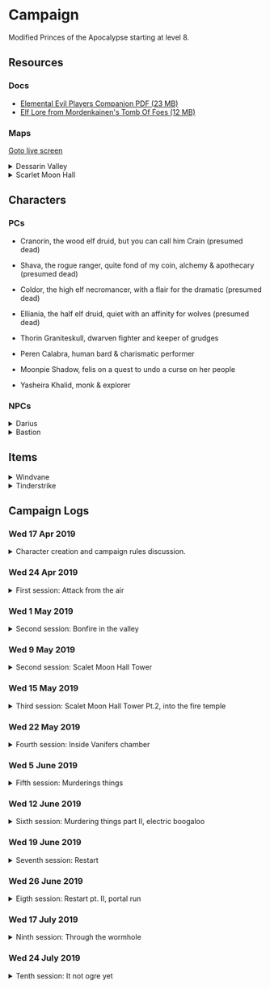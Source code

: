# Campaign

Modified Princes of the Apocalypse starting at level 8.

## Resources

### Docs

-   [Elemental Evil Players Companion PDF (23 MB)](https://media.wizards.com/2015/downloads/dnd/EE_PlayersCompanion.pdf)
-   [Elf Lore from Mordenkainen's Tomb Of Foes (12 MB)](https://s3-eu-west-1.amazonaws.com/dnd.bfjnaude.com/files/Elves.pdf)

### Maps

<a href="./screen.html">Goto live screen<a>

<details>
    <summary>Dessarin Valley</summary>
    <img class="lazy img-map" src="img/Dessarin_Valley-5e_low.jpg" data-src="img/Dessarin_Valley-5e.jpg"/>
</details> 
<details>
    <summary>Scarlet Moon Hall</summary>
    <img class="lazy img-map" src="img/scarlet-moon-hall-dm_low.jpg" data-src="img/scarlet-moon-hall-dm.jpg"/>
</details>

## Characters

### PCs

-   Cranorin, the wood elf druid, but you can call him Crain (presumed dead)
-   Shava, the rogue ranger, quite fond of my coin, alchemy & apothecary (presumed dead)
-   Coldor, the high elf necromancer, with a flair for the dramatic (presumed dead)
-   Elliania, the half elf druid, quiet with an affinity for wolves (presumed dead)

-   Thorin Graniteskull, dwarven fighter and keeper of grudges
-   Peren Calabra, human bard & charismatic performer
-   Moonpie Shadow, felis on a quest to undo a curse on her people
-   Yasheira Khalid, monk & explorer

### NPCs

<details>
<summary>Darius</summary>

Inkeeper of the Snoring Giant Inn. Stout dark haired human man, tanned skin, hairy chest & forearms, mutton chops. Tells
the party about strange happenings in the valley.

</details>

<details>
<summary>Bastion</summary>

Fire genasi in the Fire Cult's dungeon. Has some ambition to depose Vanifer. Asked the party to kill Vanifer and bring
him their dagger for a hefty sum.

</details>

## Items

<details><summary>Windvane</summary>

Weapon (spear), legendary (requires attunement)

A silver spear, Windvane has dark sapphires on the filigreed surface of its polished head. Held by its shining haft, the
weapon feels insubstantial, as if clutching a cool, gently blowing breeze. The spear contains a spark of Yan-C-Bin, the
Prince of Evil Air.

You have a +2 bonus to attack and damage you make with this magic weapon, which has the finesse weapon property. When
you hit with it, the target takes an extra 1d6 lightning damage.

Air Mastery. You gain the following benefit while you hold Windvane:

-   You can speak Auran fluently.
-   You have resistance to lightning damage.
-   You can cast dominate monster (save DC 17) on an air elemental. Once you have done so, Windvane can’t be used in
    this way agin until the next dawn.

</details>

<details><summary>Tinderstrike</summary>

A flint dagger, Tinderstrike is uncommonly sharp, and sparks cascade off its edge whenever it strikes something solid.
Its handle is always warm to the touch, and the blade smolders for 1d4 minutes after it is used to deal damage. It
contains a spark of Imix, Prince of Evil Fire.

You gain a +2 bonus to attack and damage rolls you make with this magic weapon. When you hit with it, the targets takes
an extra 2d6 fire damage.

Fire Mastery. You gain the following benefits while you hold Tinderstrike:

-   You can speak Ignan fluently.
-   You have resistance to Fire damage.
-   You can cast Dominate Monster (Save DC 17) on a Fire Elemental. Once you have done so, Tinderstrike can’t be used
    this way again until the next dawn.

This weapon is tied to one of the four Elemental Planes. While wielding this weapon, you have advantage on attack rolls
against elementals from the linked plane, and they have disadvantage on attack rolls against you. In addition, you have
access to properties based on the linked plane.

If you help slay a fire elemental while attuned to the weapon, you gain access to the following additional properties:

-   You are immune to fire damage.
-   You can cast the following spells from the dagger, expending the necessary number of charges: burning hands (1
    charge), fireball (2 charges), or wall of fire (3 charges).

After helping to slay a fire elemental, the Weapon has 5 charges. It regains 1d4 = 1 expended charges daily at dawn.
Spells cast from the weapon have a save DC of 17.

</details>

## Campaign Logs

### Wed 17 Apr 2019

<details>
<summary>Character creation and campaign rules discussion.</summary>

#### Character creation

4 Characters at 8th level. Two druids, a wizard and a mutliclass rogue/ranger

#### Rules discussion

-   Base game rules
-   All spells and abilities from official 5e books are available
-   Critical failures might have dire consequences
    </details>

### Wed 24 Apr 2019

<details>
<summary> First session: Attack from the air</summary>

#### 1st of Kythorn 1453

The characters seek shelter at a local in Westbridge, The Sleeping Giant, after a storm starts to kick up...

During the storm Aerisi is flying around in the clouds summoning lightning and air elementals to terrorize the town.

The party takes down Aerisi and the elemental. Shava claims Windvane. (4800 XP)

Shava goes on an expidition to try and obtain some arrows while the rest of the party sleeps. She finds the local
workshop, but is not able to obtain any completed arrows.

</details>

### Wed 1 May 2019

<details>
<summary> Second session: Bonfire in the valley</summary>

#### 2nd of Kythorn 1453

The party makes their way down The Stone Trail. After a day of travelling they decide to set up camp at the foot of the
Sumber Hills near River Dessarin. They spot fire raining down from the sky deeper into the Sumber Hills and want to
investigate.

Elliania uses divination to surmise the nature of the fire that rained from the sky and receives the answer "Unnatural.
Do not trust them"

The party sees smoke further into the Sumber hills as the sun sets. They decide they need to investigate in the morning.

#### 3rd of Kythorn 1453

The party breaks camp and decides to head in the direction of the smoke they saw on the previous day.

On their approach they spot a tower on a hill, in the area where the smoke originated. Two party members decide to sneak
closer to investigate. When they spot a burned out camp and two fire elementals patrolling the area.

The party attacks the Fire Elemental Myrmidons patrolling at the foot of the Scarlet Moon Hall. After defeating the
elementals, the party starts to raid the camp as they explore. They find many burnt corpses, some scrolls and a few gold
coins.

While exploring the summit of the hill the party encounters a Flame Guardian and two Hell Hounds.

During the fighting the Flame Guardian submits.

</details>

### Wed 9 May 2019

<details>
<summary> Second session: Scalet Moon Hall Tower</summary>

#### 3rd of Kythorn 1453

During the fighting the Flame Guardian submits... and promptly gets skewered by two crossbow bolts. The party takes
cover next to the Scarlet Moon Hall tower. The scaffolding is set alight by a dropped oil lamp. Coldor summons Ice
Mephits to douse the flames and a battle ensues with the flame cultists residing in the tower.

During the battle an unknown druid escapes at the base of the tower...

The party loots the druids living quarters for some gold, gems and a scroll, before fighting some giant bats in the
attic, after a failed attempt at animal diplomacy.

The party opts to take a short rest in the top of the tower.

</details>

### Wed 15 May 2019

<details>
<summary> Third session: Scalet Moon Hall Tower Pt.2, into the fire temple</summary>

#### 3rd of Kythorn 1453

The party opts to take a short rest in the top of the tower...

The party descends the tower and has an encounter with some magmins and proceed down a hidden tunnel.

Following the tunnel leads the party to a chamber underground. Elliania finds a secret door in one of the tunnels. On
the other side of the secret door the party finds a Fire Genasi named Bastion, who convinces them to go find and kill
Vanifer to bring him her dagger...

The party agrees to go and find Vanifer.

After following Bastion's instructions the party finds Vanifer praying at an altar, with a corpse atop it.

A failed stealth attempt leads to a large battle with Vanifer and her fire Elementals. Vanifer escapes...

</details>

### Wed 22 May 2019

<details>
<summary> Fourth session: Inside Vanifers chamber</summary>

#### 3rd of Kythorn 1453

The party hunts for Vanifer and after searching the altar chamber find the secret door down to Vanifer's chambers.

Vanifer makes her last stand. The party seizes Tinderstrike after Vanifer's body goes up in smoke.

Vanifer's chamber is barricaded as the group tries to take a long rest.

#### 4th of Kythorn 1453

After their long rest a fight breaks out when the party tries to sneak past a group of sleeping cultist. A fight breaks
out, many people die... also hobgoblins. A mage, named Lizzy manages to escape.

</details>

### Wed 5 June 2019

<details>
<summary> Fifth session: Murderings things </summary>

#### 4th of Kythorn 1453

The party goes on a murdering spree, killing all they found in the Fire Temple

</details>

### Wed 12 June 2019

<details>
<summary> Sixth session: Murdering things part II, electric boogaloo  </summary>

#### 4th of Kythorn 1453

The gang goes exploring in the fire dungeon. They smooze their way pasts some razerblasts and avoid a tripwire trap
attached to a dwarven statue.

After furhter exploration they find some fire cultists bunking next to a small underground prison. The group
methodically clears the fire cultists from the area, after which they start freeing a group of salamanders and a group
of azers. There is clear conflict between the two groups, but the party convinces them to band together to overthrow the
local Efreeti slavedriver who was holding them captive.

In their attempt to take down the Efreeti and his minions the salamanders and azers start attacking each other... With
their allies fighting each other, the Efreeti makes short work of the party. They are slain in the fire dungeon.

</details>

### Wed 19 June 2019

<details>
<summary> Seventh session: Restart  </summary>

#### 30th of Kythorn 1453

Thorin and Peren find themselves in a cell, inside a stiflingly hot cave, after an unfavorable encounter involving some
cultist, and a stray fireball bead for a certain gnome warlock.

A newcomer, Yasheira, is dragged into their cell by some flame cultist henchmen. After acquaintances are made, it
becomes clear that an escape has to be made if they plan to survive.

Meanwhile, Moonpie Shadow, a felis druid, wanders through the cave system of her captors. She has curried enough favor
with the person in charge to have gained some basic freedoms. She happens upon the newcomers in their cells and decides
to investigate.

After introductions, Peren convinces Moonpie to aid them in their escape. They manage to trick the cultists guardian
their cells to enter the cell, in search of an illusory gold disc. Striking at the opportune moment, the prisoners
manage to overpower the guards and make their escape into the cave system. Moonpie leads the party to a section of the
cave where she has found refuge. The party tries to sneak their way there an run into a pack of hell hounds. 
An intense battle ensues. The hell hounds are defeated.

</details>

### Wed 26 June 2019

<details>
<summary> Eigth session: Restart pt. II, portal run </summary>

#### 30th of Kythorn 1453 
The gang made their way to Moonpies cool hideout to rest. After their rest the party is attacked by a wandering group
of Fire Snakes, who are out hunting for food. 

After crushing the fire snakes, the party tries to make their escape. Moonpie convinces the others to follow
her to a part of the cave system where she saw Bastion enter a portal. The group stealthily made their way to
portal, where they encounter Bastion. Bastion tries to make an escape, but the party overpowers him as he opens the 
portal. They make their way through the portal... 

</details>

### Wed 17 July 2019

<details>
<summary> Ninth session: Through the wormhole </summary> 

#### 30th of Kythorn 1453 
The party runs away from many big monsters. A giant, a cult mob and a chimeara... Bastion is left as bait to distract
chimeara. The group makes their way out of the fire dungeon and tackles a group of Ogres in the Earth Cult's quarter. 
The dwarf, staying true to form was the instigator of said encounter.

They decide to barricade themselves in and rest for the night.

</details>

### Wed 24 July 2019

<details>
<summary> Tenth session: It not ogre yet </summary> 

#### 1st of Flamerule 1453 
After hearing spooky noises the party decides to leave the ogre den to explore the stone dungeon...

As soon as they exit the ogre den, the group encounters two bullettes fighting in the adjacent chamber. The bullettes 
cause the chamber to start collapsing, so the party decides to make a run for it.

Peren starts to recall the area and leads the group to an exit. Before they reach the exit, the party encounters an
earth elemental and it's friends. Combat ensues. After dealing with the elementals Peren leads the way to the Stone
Monastery via a tunnel network and a very tall staircase.

Our adventurers find themselves in the basement dungeon under the monastery, which is infested by shambling troops of 
zombies. They make use of the maze like nature of the dungeon to avoid the zombies and find their way to the monastery 
proper. 

Exiting the monastery the party sees daylight for the first time in a long while. They decide to leave and go looking 
for the nearest town. 

</details>
